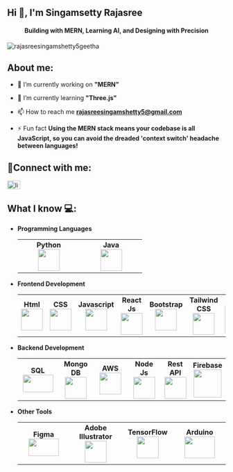 ## Hi 👋, I'm Singamsetty Rajasree
<h4 align="center" >Building with MERN, Learning AI, and Designing with Precision</h4>


<p align="left"> <img src="https://komarev.com/ghpvc/?username=rajasreesingamshetty5geetha&label=Profile%20views&color=0e75b6&style=flat" alt="rajasreesingamshetty5geetha" /> </p>

## About me:
- 🔭 I’m currently working on **"MERN"**

- 🌱 I’m currently learning **"Three.js"**

- 📫 How to reach me **rajasreesingamshetty5@gmail.com**

- ⚡ Fun fact **Using the MERN stack means your codebase is all JavaScript, so you can avoid the dreaded 'context switch' headache between languages!**

## 🔗Connect with me: 
<p align="left">
<a href="https://linkedin.com/in/linkedin.com/in/rajasree-s-411019220" target="blank"><img align="center" src="https://raw.githubusercontent.com/rahuldkjain/github-profile-readme-generator/master/src/images/icons/Social/linked-in-alt.svg" alt="linkedin.com/in/rajasree-s-411019220" height="20" width="30" /></a>
</p>

## What I know 💻:
- **Programming Languages**
	<center>
		<table>
			<tbody>
				<tr>
					<td width="25%" align="center">
						<span><strong>Python</strong></span><br/>
						<img height="50px" width="50px" src="https://cdn.svgporn.com/logos/python.svg">
					</td>
					<td width="25%" align="center">
						<span><strong>Java</strong></span><br/>
						<img height="50px" width="50px" src="https://cdn.svgporn.com/logos/java.svg">
					</td>
				</tr>
			</tbody>
		</table>
	</center>
- **Frontend Development**
	<center>
		<table>
			<tbody>
				<tr>
					<td width="25%" align="center">
						<span><strong>Html</strong></span><br/>
						<img height="50px" width="50px" src="https://cdn.svgporn.com/logos/html-5.svg" />
					</td>
					<td width="25%" align="center">
						<span><strong>CSS</strong></span><br/>
						<img height="50px" width="50px" src="https://cdn.svgporn.com/logos/css-3.svg" />
					</td>
					<td width="25%" align="center">
						<span><strong>Javascript</strong></span><br/>
						<img height="50px" width="50px" src="https://cdn.svgporn.com/logos/javascript.svg" />
					</td>
					<td width="25%" align="center">
						<span><strong>React Js</strong></span><br/>
						<img height="50px" width="50px" src="https://cdn.svgporn.com/logos/react.svg" />
					</td>
     					<td width="25%" align="center">
						<span><strong>Bootstrap</strong></span><br/>
						<img height="50px" width="50px" src="https://cdn.svgporn.com/logos/bootstrap.svg" />
					</td>
					<td width="25%" align="center">
						<span><strong>Tailwind CSS</strong></span><br/>
						<img height="50px" width="50px" src="https://upload.wikimedia.org/wikipedia/commons/d/d5/Tailwind_CSS_Logo.svg" />
					</td>
					<td align="center">
						<span><strong>Next JS</strong></span><br/>
						<img height="64px" width="64px" src="https://cdn.svgporn.com/logos/nextjs-icon.svg">
					</td>
				</tr>
			</tbody>
		</table>
	</center>
- **Backend Development**
 	<center>
		<table>
			<tbody>
				<tr>
					<td width="25%" align="center">
						<span><strong>SQL</strong></span><br/>
						<img height="40px" width="70px" src="https://upload.wikimedia.org/wikipedia/commons/8/87/Sql_data_base_with_logo.png" />
					</td>
					<td width="25%" align="center"  >
						<span><strong>Mongo DB</strong></span><br/>
						<img height="50px" width="50px" src="https://cdn.svgporn.com/logos/mongodb.svg">
					</td>
					<td width="25%" align="center">
						<span><strong>AWS</strong></span><br/>
						<img height="50px" width="50px" src="https://upload.wikimedia.org/wikipedia/commons/9/93/Amazon_Web_Services_Logo.svg" />
					</td>
					<td width="25%" align="center">
						<span><strong>Node Js</strong></span><br/>
						<img height="50px" width="50px" src="https://cdn.svgporn.com/logos/nodejs-icon.svg"" />
					</td>
     					<td width="25%" align="center">
						<span><strong>Rest API</strong></span><br/>
						<img height="50px" width="50px" src="https://www.svgrepo.com/show/88703/api.svg" />
					</td>
					<td width="25%" align="center">
						<span><strong>Firebase</strong></span><br/>
						<img height="64px" width="64px" src="https://cdn.svgporn.com/logos/firebase.svg">
					</td>
				</tr>
			</tbody>
		</table>
	</center>

 - **Other Tools**
 	<center>
		<table>
			<tbody>
				<tr>
					<td width="25%" align="center">
						<span><strong>Figma   </strong></span><br/>
						<img height="40px" width="70px" src="https://upload.wikimedia.org/wikipedia/commons/3/33/Figma-logo.svg" />
					</td>
					<td width="25%" align="center"  >
						<span><strong>Adobe Illustrator</strong></span><br/>
						<img height="50px" width="50px" src="https://upload.wikimedia.org/wikipedia/commons/f/fb/Adobe_Illustrator_CC_icon.svg">
					</td>
					<td width="25%" align="center">
						<span><strong>TensorFlow</strong></span><br/>
						<img height="50px" width="50px" src="https://upload.wikimedia.org/wikipedia/commons/1/11/TensorFlowLogo.svg" />
					</td>
					<td width="25%" align="center">
						<span><strong>Arduino</strong></span><br/>
						<img height="50px" width="70px" src="https://upload.wikimedia.org/wikipedia/commons/8/87/Arduino_Logo.svg" />
					</td>
				</tr>
			</tbody>
		</table>
	</center>



